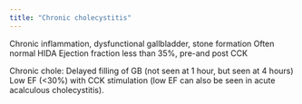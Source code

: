 ```yaml
---
title: "Chronic cholecystitis"
---
```

Chronic inflammation, dysfunctional gallbladder, stone formation
Often normal HIDA
Ejection fraction less than 35%, pre-and post CCK

Chronic chole: 
Delayed filling of GB (not seen at 1 hour, but seen at 4 hours)
Low EF (&lt;30%) with CCK stimulation (low EF can also be seen in acute acalculous cholecystitis).

